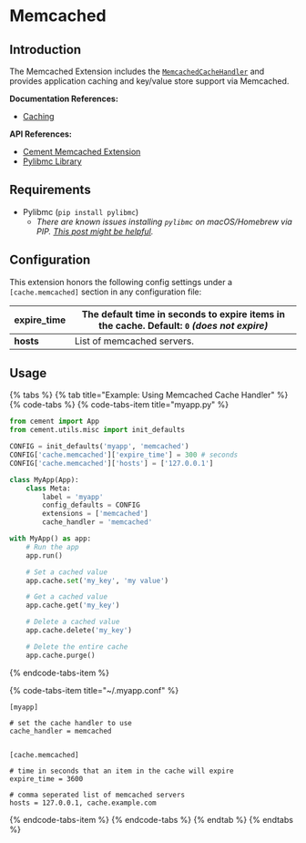 # Memcached

## Introduction

The Memcached Extension includes the [`MemcachedCacheHandler`](https://cement.readthedocs.io/en/2.99/api/ext/ext_memcached/#cement.ext.ext_memcached.MemcachedCacheHandler) and provides application caching and key/value store support via Memcached.

**Documentation References:**

* [Caching](../core-foundation/caching.md)

**API References:**

* [Cement Memcached Extension](https://cement.readthedocs.io/en/2.99/api/ext/ext_memcached/)
* [Pylibmc Library](http://sendapatch.se/projects/pylibmc/)

## Requirements

* Pylibmc \(`pip install pylibmc`\)
  * _There are known issues installing `pylibmc` on macOS/Homebrew via PIP._  [_This post might be helpful_](http://stackoverflow.com/questions/14803310/error-when-install-pylibmc-using-pip)_._

## Configuration

This extension honors the following config settings under a `[cache.memcached]` section in any configuration file:

| **expire\_time** | The default time in seconds to expire items in the cache.  Default: `0` _\(does not expire\)_ |
| --- | --- |
| **hosts** | List of memcached servers. |

## Usage

{% tabs %}
{% tab title="Example: Using Memcached Cache Handler" %}
{% code-tabs %}
{% code-tabs-item title="myapp.py" %}
```python
from cement import App
from cement.utils.misc import init_defaults

CONFIG = init_defaults('myapp', 'memcached')
CONFIG['cache.memcached']['expire_time'] = 300 # seconds
CONFIG['cache.memcached']['hosts'] = ['127.0.0.1']

class MyApp(App):
    class Meta:
        label = 'myapp'
        config_defaults = CONFIG
        extensions = ['memcached']
        cache_handler = 'memcached'

with MyApp() as app:
    # Run the app
    app.run()

    # Set a cached value
    app.cache.set('my_key', 'my value')

    # Get a cached value
    app.cache.get('my_key')

    # Delete a cached value
    app.cache.delete('my_key')

    # Delete the entire cache
    app.cache.purge()
```
{% endcode-tabs-item %}

{% code-tabs-item title="~/.myapp.conf" %}
```
[myapp]

# set the cache handler to use
cache_handler = memcached


[cache.memcached]

# time in seconds that an item in the cache will expire
expire_time = 3600

# comma seperated list of memcached servers
hosts = 127.0.0.1, cache.example.com
```
{% endcode-tabs-item %}
{% endcode-tabs %}
{% endtab %}
{% endtabs %}

